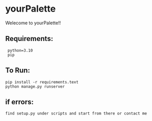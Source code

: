 # yourPalette

Welecome to yourPalette!! 

## Requirements:
     python=3.10
     pip

## To Run:
    pip install -r requirements.text
    python manage.py runserver


## if errors:
    find setup.py under scripts and start from there or contact me